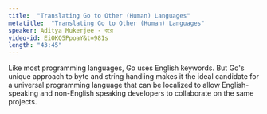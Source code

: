 ```yaml
---
title:  "Translating Go to Other (Human) Languages"
metatitle:  "Translating Go to Other (Human) Languages"
speaker: Aditya Mukerjee - করো
video-id: EiOKQ5PpoaY&t=981s
length: "43:45"
---
```

Like most programming languages, Go uses English keywords. But Go's unique approach to byte and string handling makes it the ideal candidate for a universal programming language that can be localized to allow English-speaking and non-English speaking developers to collaborate on the same projects. 

